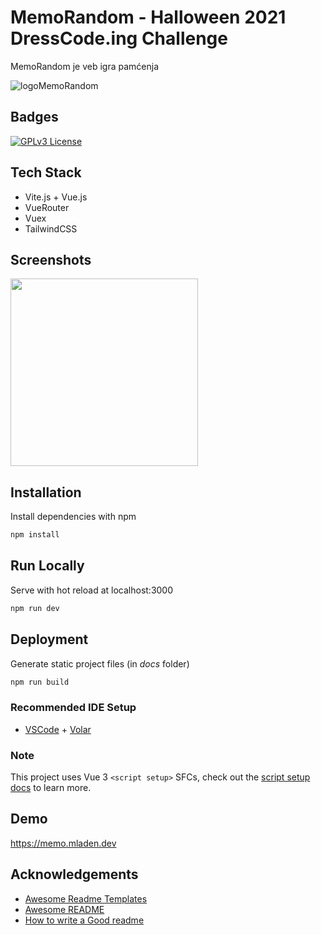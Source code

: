 # MemoRandom - Halloween 2021 DressCode.ing Challenge

MemoRandom je veb igra pamćenja

![logoMemoRandom](https://user-images.githubusercontent.com/15861333/140624609-d766d0a1-c2df-41e9-bb61-d09c5c7ead79.png)

## Badges

[![GPLv3 License](https://img.shields.io/badge/License-GPL%20v3-yellow.svg)](https://opensource.org/licenses/)

## Tech Stack

- Vite.js + Vue.js
- VueRouter
- Vuex
- TailwindCSS

## Screenshots

<img src="https://user-images.githubusercontent.com/15861333/140624640-67e38f9d-e197-4a82-8ba5-c0c777b92696.png" width="300">

## Installation

Install dependencies with npm

```bash
npm install
```

## Run Locally

Serve with hot reload at localhost:3000

```bash
npm run dev
```

## Deployment

Generate static project files (in _docs_ folder)

```bash
npm run build
```

### Recommended IDE Setup

- [VSCode](https://code.visualstudio.com/) + [Volar](https://marketplace.visualstudio.com/items?itemName=johnsoncodehk.volar)

### Note

This project uses Vue 3 `<script setup>` SFCs, check out the [script setup docs](https://v3.vuejs.org/api/sfc-script-setup.html#sfc-script-setup) to learn more.

## Demo

<https://memo.mladen.dev>

## Acknowledgements

- [Awesome Readme Templates](https://awesomeopensource.com/project/elangosundar/awesome-README-templates)
- [Awesome README](https://github.com/matiassingers/awesome-readme)
- [How to write a Good readme](https://bulldogjob.com/news/449-how-to-write-a-good-readme-for-your-github-project)
